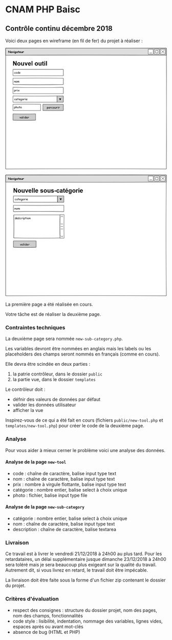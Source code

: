 # CNAM PHP Baisc

## Contrôle continu décembre 2018

Voici deux pages en wireframe (en fil de fer) du projet à réaliser :

![wireframe du formulaire d'ajout d'un nouvel outil](wireframes/new_tool.png)

![wireframe du formulaire d'ajout d'une nouvelle sous-catégorie](wireframes/new_sub_category.png)

La première page a été réalisée en cours.

Votre tâche est de réaliser la deuxième page.

### Contraintes techniques

La deuxième page sera nommée `new-sub-category.php`.

Les variables devront être nommées en anglais mais les labels ou les placeholders des champs seront nommés en français (comme en cours).

Elle devra être scindée en deux parties :

1. la patrie contrôleur, dans le dossier `public`
2. la partie vue, dans le dossier `templates`

Le contrôleur doit :

- défnir des valeurs de données par défaut
- valider les données utilisateur
- afficher la vue

Inspirez-vous de ce qui a été fait en cours (fichiers `public/new-tool.php` et `templates/new-tool.php`) pour créer le code de la deuxième page.

### Analyse

Pour vous aider à mieux cerner le problème voici une analyse des données.

#### Analyse de la page `new-tool`

- code : chaîne de caractère, balise input type text
- nom : chaîne de caractère, balise input type text
- prix : nombre à virgule flottante, balise input type text
- catégorie : nombre entier, balise select à choix unique
- photo : fichier, balise input type file

#### Analyse de la page `new-sub-category`

- catégorie : nombre entier, balise select à choix unique
- nom : chaîne de caractère, balise input type text
- description : chaîne de caractère, balise textarea

### Livraison

Ce travail est à livrer le vendredi 21/12/2018 à 24h00 au plus tard.
Pour les retardataires, un délai supplémentaire jusque dimanche 23/12/2018 à 24h00 sera toléré mais je sera beaucoup plus exigeant sur la qualité du travail.
Autrement dit, si vous livrez en retard, le travail doit être impécable.

La livraison doit être faite sous la forme d'un fichier zip contenant le dossier du projet.

### Critères d'évaluation

- respect des consignes : structure du dossier projet, nom des pages, nom des champs, fonctionnalités
- code style : lisibilité, indentation, nommage des variables, lignes vides, espaces après ou avant mot-clés
- absence de bug (HTML et PHP)

